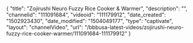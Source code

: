 {
    "title": "Zojirushi Neuro Fuzzy Rice Cooker &amp; Warmer",
    "description": "",
    "channelid": "111091684",
    "videoid": "111179912",
    "date_created": "1502923430",
    "date_modified": "1504049177",
    "type": "captivate",
    "layout": "channelVideo",
    "url": "\/bbbusa-latest-videos\/zojirushi-neuro-fuzzy-rice-cooker-warmer\/111091684-111179912"
}